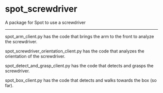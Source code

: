 # spot_screwdriver
A package for Spot to use a screwdriver

----
spot_arm_client.py has the code that brings the arm to the front to analyze the screwdriver.

spot_screwdriver_orientation_client.py has the code that analyzes the orientation of the screwdriver.

spot_detect_and_grasp_client.py has the code that detects and grasps the screwdriver.

spot_box_client.py has the code that detects and walks towards the box (so far).
